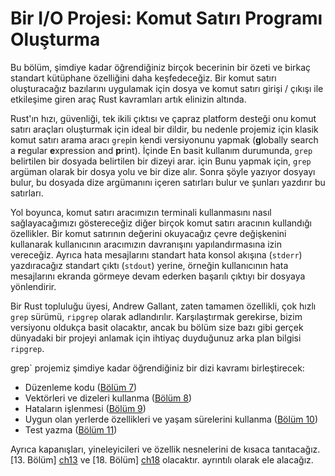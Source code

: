 # Bir I/O Projesi: Komut Satırı Programı Oluşturma

Bu bölüm, şimdiye kadar öğrendiğiniz birçok becerinin bir özeti ve
birkaç standart kütüphane özelliğini daha keşfedeceğiz. Bir komut satırı oluşturacağız
bazılarını uygulamak için dosya ve komut satırı girişi / çıkışı ile etkileşime giren araç
Rust kavramları artık elinizin altında.

Rust'ın hızı, güvenliği, tek ikili çıktısı ve çapraz platform desteği onu
komut satırı araçları oluşturmak için ideal bir dildir, bu nedenle projemiz için
klasik komut satırı arama aracı `grep`in kendi versiyonunu yapmak
(**g**lobally search a **r**egular **e**xpression and **p**rint). İçinde
En basit kullanım durumunda, `grep` belirtilen bir dosyada belirtilen bir dizeyi arar. için
Bunu yapmak için, `grep` argüman olarak bir dosya yolu ve bir dize alır. Sonra şöyle yazıyor
dosyayı bulur, bu dosyada dize argümanını içeren satırları bulur ve şunları yazdırır
bu satırları.

Yol boyunca, komut satırı aracımızın terminali kullanmasını nasıl sağlayacağımızı göstereceğiz
diğer birçok komut satırı aracının kullandığı özellikler. Bir komut satırının değerini okuyacağız
çevre değişkenini kullanarak kullanıcının aracımızın davranışını yapılandırmasına izin vereceğiz.
Ayrıca hata mesajlarını standart hata konsol akışına (`stderr`) yazdıracağız
standart çıktı (`stdout`) yerine, örneğin kullanıcının
hata mesajlarını ekranda görmeye devam ederken başarılı çıktıyı bir dosyaya yönlendirir.

Bir Rust topluluğu üyesi, Andrew Gallant, zaten tamamen
özellikli, çok hızlı `grep` sürümü, `ripgrep` olarak adlandırılır. Karşılaştırmak gerekirse, bizim
versiyonu oldukça basit olacaktır, ancak bu bölüm size bazı
gibi gerçek dünyadaki bir projeyi anlamak için ihtiyaç duyduğunuz arka plan bilgisi
`ripgrep`.

grep` projemiz şimdiye kadar öğrendiğiniz bir dizi kavramı birleştirecek:

- Düzenleme kodu ([Bölüm 7][ch7]<!-- ignore -->)
- Vektörleri ve dizeleri kullanma ([Bölüm 8][ch8]<!-- ignore -->)
- Hataların işlenmesi ([Bölüm 9][ch9]<!-- ignore -->)
- Uygun olan yerlerde özellikleri ve yaşam sürelerini kullanma ([Bölüm 10][ch10]<!-- görmezden gel -->)
- Test yazma ([Bölüm 11][ch11]<!-- ignore -->)

Ayrıca kapanışları, yineleyicileri ve özellik nesnelerini de kısaca tanıtacağız.
[13. Bölüm] [ch13]<!-- görmezden gel --> ve [18. Bölüm] [ch18]<!-- görmezden gel --> olacaktır.
ayrıntılı olarak ele alacağız.

[ch7]: ch07-00-managing-growing-projects-with-packages-crates-and-modules.md
[ch8]: ch08-00-common-collections.md
[ch9]: ch09-00-error-handling.md
[ch10]: ch10-00-generics.md
[ch11]: ch11-00-testing.md
[ch13]: ch13-00-functional-features.md
[ch18]: ch18-00-oop.md
